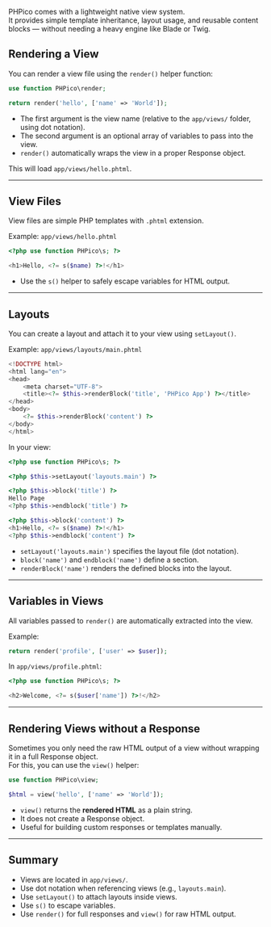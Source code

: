 PHPico comes with a lightweight native view system.  
It provides simple template inheritance, layout usage, and reusable content blocks — without needing a heavy engine like Blade or Twig.

## Rendering a View

You can render a view file using the `render()` helper function:

```php
use function PHPico\render;

return render('hello', ['name' => 'World']);
```

- The first argument is the view name (relative to the `app/views/` folder, using dot notation).
- The second argument is an optional array of variables to pass into the view.
- `render()` automatically wraps the view in a proper Response object.

This will load `app/views/hello.phtml`.

---

## View Files

View files are simple PHP templates with `.phtml` extension.

Example: `app/views/hello.phtml`

```php
<?php use function PHPico\s; ?>

<h1>Hello, <?= s($name) ?>!</h1>
```

- Use the `s()` helper to safely escape variables for HTML output.

---

## Layouts

You can create a layout and attach it to your view using `setLayout()`.

Example: `app/views/layouts/main.phtml`

```php
<!DOCTYPE html>
<html lang="en">
<head>
    <meta charset="UTF-8">
    <title><?= $this->renderBlock('title', 'PHPico App') ?></title>
</head>
<body>
    <?= $this->renderBlock('content') ?>
</body>
</html>
```

In your view:

```php
<?php use function PHPico\s; ?>

<?php $this->setLayout('layouts.main') ?>

<?php $this->block('title') ?>
Hello Page
<?php $this->endblock('title') ?>

<?php $this->block('content') ?>
<h1>Hello, <?= s($name) ?>!</h1>
<?php $this->endblock('content') ?>
```

- `setLayout('layouts.main')` specifies the layout file (dot notation).
- `block('name')` and `endblock('name')` define a section.
- `renderBlock('name')` renders the defined blocks into the layout.

---

## Variables in Views

All variables passed to `render()` are automatically extracted into the view.

Example:

```php
return render('profile', ['user' => $user]);
```

In `app/views/profile.phtml`:

```php
<?php use function PHPico\s; ?>

<h2>Welcome, <?= s($user['name']) ?>!</h2>
```

---

## Rendering Views without a Response

Sometimes you only need the raw HTML output of a view without wrapping it in a full Response object.  
For this, you can use the `view()` helper:

```php
use function PHPico\view;

$html = view('hello', ['name' => 'World']);
```

- `view()` returns the **rendered HTML** as a plain string.
- It does not create a Response object.
- Useful for building custom responses or templates manually.

---

## Summary

- Views are located in `app/views/`.
- Use dot notation when referencing views (e.g., `layouts.main`).
- Use `setLayout()` to attach layouts inside views.
- Use `s()` to escape variables.
- Use `render()` for full responses and `view()` for raw HTML output.